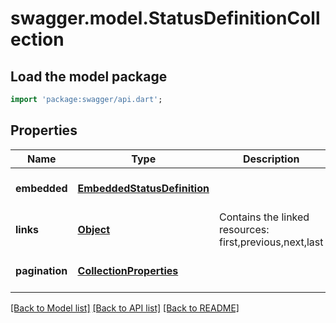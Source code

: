 # swagger.model.StatusDefinitionCollection

## Load the model package
```dart
import 'package:swagger/api.dart';
```

## Properties
Name | Type | Description | Notes
------------ | ------------- | ------------- | -------------
**embedded** | [**EmbeddedStatusDefinition**](EmbeddedStatusDefinition.md) |  | [optional] [default to null]
**links** | [**Object**](Object.md) | Contains the linked resources: first,previous,next,last | [optional] [default to null]
**pagination** | [**CollectionProperties**](CollectionProperties.md) |  | [optional] [default to null]

[[Back to Model list]](../README.md#documentation-for-models) [[Back to API list]](../README.md#documentation-for-api-endpoints) [[Back to README]](../README.md)

